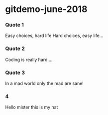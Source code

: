 # gitdemo-june-2018

### Quote 1

Easy choices, hard life
Hard choices, easy life...


### Quote 2

Coding is really hard....

### Quote 3

In a mad world only the mad are sane!

### 4
Hello mister this is my hat